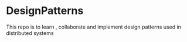 # DesignPatterns
This repo is to learn , collaborate and implement design patterns used in distributed systems
